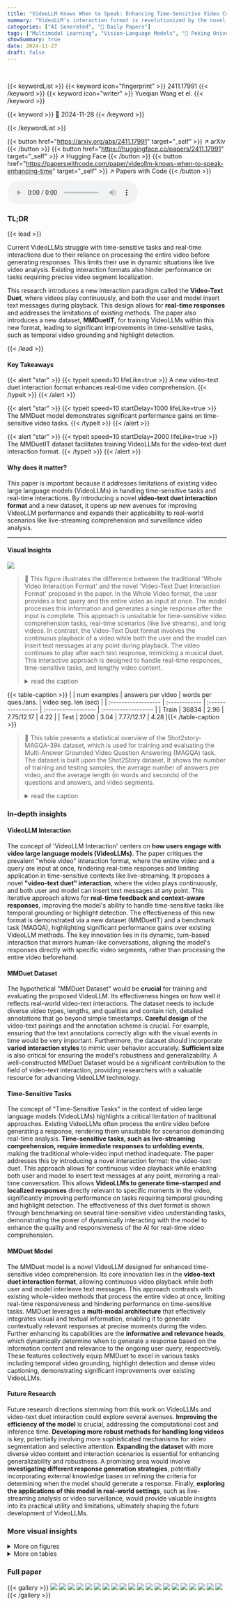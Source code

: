 ```yaml
---
title: "VideoLLM Knows When to Speak: Enhancing Time-Sensitive Video Comprehension with Video-Text Duet Interaction Format"
summary: "VideoLLM's interaction format is revolutionized by the novel Video-Text Duet, enabling real-time, time-sensitive video comprehension with significantly improved performance."
categories: ["AI Generated", "🤗 Daily Papers"]
tags: ["Multimodal Learning", "Vision-Language Models", "🏢 Peking University",]
showSummary: true
date: 2024-11-27
draft: false
---
```


<br>

{{< keywordList >}}
{{< keyword icon="fingerprint" >}} 2411.17991 {{< /keyword >}}
{{< keyword icon="writer" >}} Yueqian Wang et el. {{< /keyword >}}
 
{{< keyword >}} 🤗 2024-11-28 {{< /keyword >}}
 
{{< /keywordList >}}

{{< button href="https://arxiv.org/abs/2411.17991" target="_self" >}}
↗ arXiv
{{< /button >}}
{{< button href="https://huggingface.co/papers/2411.17991" target="_self" >}}
↗ Hugging Face
{{< /button >}}
{{< button href="https://paperswithcode.com/paper/videollm-knows-when-to-speak-enhancing-time" target="_self" >}}
↗ Papers with Code
{{< /button >}}



<audio controls>
    <source src="https://ai-paper-reviewer.com/2411.17991/podcast.wav" type="audio/wav">
    Your browser does not support the audio element.
</audio>


### TL;DR


{{< lead >}}

Current VideoLLMs struggle with time-sensitive tasks and real-time interactions due to their reliance on processing the entire video before generating responses. This limits their use in dynamic situations like live video analysis.  Existing interaction formats also hinder performance on tasks requiring precise video segment localization. 

This research introduces a new interaction paradigm called the **Video-Text Duet**, where videos play continuously, and both the user and model insert text messages during playback. This design allows for **real-time responses** and addresses the limitations of existing methods. The paper also introduces a new dataset, **MMDuetIT**, for training VideoLLMs within this new format, leading to significant improvements in time-sensitive tasks, such as temporal video grounding and highlight detection.

{{< /lead >}}


#### Key Takeaways

{{< alert "star" >}}
{{< typeit speed=10 lifeLike=true >}} A new video-text duet interaction format enhances real-time video comprehension. {{< /typeit >}}
{{< /alert >}}

{{< alert "star" >}}
{{< typeit speed=10 startDelay=1000 lifeLike=true >}} The MMDuet model demonstrates significant performance gains on time-sensitive video tasks. {{< /typeit >}}
{{< /alert >}}

{{< alert "star" >}}
{{< typeit speed=10 startDelay=2000 lifeLike=true >}} The MMDuetIT dataset facilitates training VideoLLMs for the video-text duet interaction format. {{< /typeit >}}
{{< /alert >}}

#### Why does it matter?
This paper is important because it addresses limitations of existing video large language models (VideoLLMs) in handling time-sensitive tasks and real-time interactions.  By introducing a novel **video-text duet interaction format** and a new dataset, it opens up new avenues for improving VideoLLM performance and expands their applicability to real-world scenarios like live-streaming comprehension and surveillance video analysis.

------
#### Visual Insights



![](https://arxiv.org/html/2411.17991/x1.png)

> 🔼 This figure illustrates the difference between the traditional 'Whole Video Interaction Format' and the novel 'Video-Text Duet Interaction Format' proposed in the paper.  In the Whole Video format, the user provides a text query and the entire video as input at once. The model processes this information and generates a single response after the input is complete.  This approach is unsuitable for time-sensitive video comprehension tasks, real-time scenarios (like live streams), and long videos. In contrast, the Video-Text Duet format involves the continuous playback of a video while both the user and the model can insert text messages at any point during playback. The video continues to play after each text response, mimicking a musical duet.  This interactive approach is designed to handle real-time responses, time-sensitive tasks, and lengthy video content.
> <details>
> <summary>read the caption</summary>
> Figure 1: An example of the common Whole Video Interaction Format and our Video-Text Duet Interaction Format.
> </details>





{{< table-caption >}}
|                     | num examples | answers per video | words per ques./ans. | video seg. len (sec) |
| :------------------ | :------------ | :----------------- | :------------------ | :------------------ |
| Train                | 36834         | 2.96               | 7.75/12.17           | 4.22                 |
| Test                 | 2000          | 3.04               | 7.77/12.17           | 4.28                 |{{< /table-caption >}}

> 🔼 This table presents a statistical overview of the Shot2story-MAGQA-39k dataset, which is used for training and evaluating the Multi-Answer Grounded Video Question Answering (MAGQA) task.  The dataset is built upon the Shot2Story dataset. It shows the number of training and testing samples, the average number of answers per video, and the average length (in words and seconds) of the questions and answers, and video segments.
> <details>
> <summary>read the caption</summary>
> Table 1: Dataset statistics of Shot2story-MAGQA-39k.
> </details>





### In-depth insights


#### VideoLLM Interaction
The concept of 'VideoLLM Interaction' centers on **how users engage with video large language models (VideoLLMs)**.  The paper critiques the prevalent "whole video" interaction format, where the entire video and a query are input at once, hindering real-time responses and limiting application in time-sensitive contexts like live-streaming.  It proposes a novel **"video-text duet" interaction**, where the video plays continuously, and both user and model can insert text messages at any point. This iterative approach allows for **real-time feedback and context-aware responses**, improving the model's ability to handle time-sensitive tasks like temporal grounding or highlight detection. The effectiveness of this new format is demonstrated via a new dataset (MMDuetIT) and a benchmark task (MAGQA), highlighting significant performance gains over existing VideoLLM methods. The key innovation lies in its dynamic, turn-based interaction that mirrors human-like conversations, aligning the model's responses directly with specific video segments, rather than processing the entire video beforehand.

#### MMDuet Dataset
The hypothetical "MMDuet Dataset" would be **crucial** for training and evaluating the proposed VideoLLM.  Its effectiveness hinges on how well it reflects real-world video-text interactions.  The dataset needs to include diverse video types, lengths, and qualities and contain rich, detailed annotations that go beyond simple timestamps.  **Careful design** of the video-text pairings and the annotation scheme is crucial.  For example, ensuring that the text annotations correctly align with the visual events in time would be very important.   Furthermore, the dataset should incorporate **varied interaction styles** to mimic user behavior accurately.  **Sufficient size** is also critical for ensuring the model's robustness and generalizability.  A well-constructed MMDuet Dataset would be a significant contribution to the field of video-text interaction, providing researchers with a valuable resource for advancing VideoLLM technology.

#### Time-Sensitive Tasks
The concept of "Time-Sensitive Tasks" in the context of video large language models (VideoLLMs) highlights a critical limitation of traditional approaches.  Existing VideoLLMs often process the entire video before generating a response, rendering them unsuitable for scenarios demanding real-time analysis. **Time-sensitive tasks, such as live-streaming comprehension, require immediate responses to unfolding events**, making the traditional whole-video input method inadequate.  The paper addresses this by introducing a novel interaction format: the video-text duet. This approach allows for continuous video playback while enabling both user and model to insert text messages at any point, mirroring a real-time conversation.  This allows **VideoLLMs to generate time-stamped and localized responses** directly relevant to specific moments in the video, significantly improving performance on tasks requiring temporal grounding and highlight detection.  The effectiveness of this duet format is shown through benchmarking on several time-sensitive video understanding tasks, demonstrating the power of dynamically interacting with the model to enhance the quality and responsiveness of the AI for real-time video comprehension.

#### MMDuet Model
The MMDuet model is a novel VideoLLM designed for enhanced time-sensitive video comprehension.  Its core innovation lies in the **video-text duet interaction format**, allowing continuous video playback while both user and model interleave text messages. This approach contrasts with existing whole-video methods that process the entire video at once, limiting real-time responsiveness and hindering performance on time-sensitive tasks.  MMDuet leverages a **multi-modal architecture** that effectively integrates visual and textual information, enabling it to generate contextually relevant responses at precise moments during the video.  Further enhancing its capabilities are the **informative and relevance heads**, which dynamically determine when to generate a response based on the information content and relevance to the ongoing user query, respectively.  These features collectively equip MMDuet to excel in various tasks including temporal video grounding, highlight detection and dense video captioning, demonstrating significant improvements over existing VideoLLMs.

#### Future Research
Future research directions stemming from this work on VideoLLMs and video-text duet interaction could explore several avenues.  **Improving the efficiency of the model** is crucial, addressing the computational cost and inference time.  **Developing more robust methods for handling long videos** is key, potentially involving more sophisticated mechanisms for video segmentation and selective attention.  **Expanding the dataset** with more diverse video content and interaction scenarios is essential for enhancing generalizability and robustness.  A promising area would involve **investigating different response generation strategies**, potentially incorporating external knowledge bases or refining the criteria for determining when the model should generate a response.  Finally, **exploring the applications of this model in real-world settings**, such as live-streaming analysis or video surveillance, would provide valuable insights into its practical utility and limitations, ultimately shaping the future development of VideoLLMs.


### More visual insights

<details>
<summary>More on figures
</summary>


![](https://arxiv.org/html/2411.17991/x2.png)

> 🔼 This figure demonstrates how the annotation of a video segment is converted to the video-text duet interaction format used in the MMDuetIT dataset.  The original video segment has timestamps at the start, middle (50%), and end.  The caption/response is inserted at a random time between 50% and 75% of the segment duration.  Informative head labels are also generated to indicate whether each frame contains new information (1) or not (0) relative to the caption.  Specifically, frames from 50% to the insertion point are labeled '1', while all other frames are labeled '0'. This process ensures the model learns to respond at appropriate moments based on the temporal flow of information.
> <details>
> <summary>read the caption</summary>
> Figure 2: Example of reformatting the annotation of a video segment to video-text duet interaction format in MMDuetIT. Information from the original annotation is emphasized with underlines.
> </details>



![](https://arxiv.org/html/2411.17991/x3.png)

> 🔼 This figure shows the distribution of data samples across different tasks within the MMDuetIT dataset.  It visually represents the number of samples used for each task, namely dense captioning, multi-answer grounded video question answering, and temporal video grounding, along with their respective sub-datasets.
> <details>
> <summary>read the caption</summary>
> Figure 3: Data Distribution of MMDuetIT.
> </details>



![](https://arxiv.org/html/2411.17991/x6.png)

> 🔼 This figure shows the impact of the smoothing window size (w) on the performance of temporal video grounding and highlight detection tasks.  Different values of w were tested, each representing the number of preceding and following frames considered when calculating a smoothed relevance score. The results illustrate how varying w affects the model's ability to accurately localize relevant video segments for these two tasks. It demonstrates the sensitivity of the performance to the choice of w and potentially indicates an optimal range for achieving best results.
> <details>
> <summary>read the caption</summary>
> Figure 4: Performance on temporal video grounding and highlight detection with different w𝑤witalic_w.
> </details>



![](https://arxiv.org/html/2411.17991/x7.png)

> 🔼 This figure displays the performance of the model on the dense video captioning task using different threshold values (represented by 's'). It shows how changing the threshold for determining when the model should generate a response affects the overall performance of the task.  The x-axis likely represents different threshold values, while the y-axis likely shows a performance metric, such as CIDEr score or BLEU score, which are commonly used to evaluate the quality of generated captions.  The plot likely compares the model's performance against various baseline methods, allowing a visual assessment of how well the model performs dense captioning under different thresholds.
> <details>
> <summary>read the caption</summary>
> Figure 5: Performance on dense video captioning with different s𝑠sitalic_s.
> </details>



![](https://arxiv.org/html/2411.17991/x8.png)

> 🔼 This figure showcases a comparison of dense video captioning results across three different models: MMDuet, LLaVA-OV-TC, and LLaVA-OV-VT.  It visually demonstrates the different approaches each model takes to captioning a cooking video, highlighting differences in the granularity, timing, and overall accuracy of the generated captions. The video frames are displayed alongside the corresponding captions generated by each model, allowing for a direct visual comparison of their performance.
> <details>
> <summary>read the caption</summary>
> Figure 6: An example of dense video captioning with MMDuet, LLaVA-OV-TC and LLaVA-OV-VT.
> </details>



![](https://arxiv.org/html/2411.17991/x9.png)

> 🔼 Figure 7 presents a comparative analysis of dense video captioning across three different models: MMDuet, LLaVA-OV-TC, and LLaVA-OV-VT.  It showcases the generated captions for a cooking video, highlighting the differences in the accuracy, detail, and timeliness of the captions produced by each model. The figure visually displays the video frames alongside the corresponding captions, allowing for a direct comparison of the models' performance on this time-sensitive task.  The results show how MMDuet's video-text duet interaction format allows for more precise and detailed descriptions by focusing on smaller video segments, unlike the other two methods.
> <details>
> <summary>read the caption</summary>
> Figure 7: An example of dense video captioning with MMDuet, LLaVA-OV-TC and LLaVA-OV-VT.
> </details>



![](https://arxiv.org/html/2411.17991/x10.png)

> 🔼 This figure shows a comparison of dense video captioning results between three different models: MMDuet, LLaVA-OV-TC, and LLaVA-OV-VT.  The figure displays a sequence of video frames from a cooking video along with the corresponding captions generated by each model. It visually demonstrates the differences in captioning accuracy, detail, and temporal alignment achieved by the three models, highlighting the strengths of MMDuet in generating more comprehensive and temporally precise descriptions.
> <details>
> <summary>read the caption</summary>
> Figure 8: An example of dense video captioning with MMDuet, LLaVA-OV-TC and LLaVA-OV-VT.
> </details>



![](https://arxiv.org/html/2411.17991/x11.png)

> 🔼 Figure 9 presents a comparative analysis of three different video question-answering models: MMDuet, LLaVA-OV-TC, and LLaVA-OV-VT.  A video depicting a man driving a car with a child is used as input. The models are tasked with answering the question: 'What are the people doing in the car?'  The figure showcases the differences in the models' capabilities regarding the generation of multiple, temporally grounded answers in response to a single question.  MMDuet shows its ability to provide multiple answers accurately placed relative to the video timeline, highlighting its effectiveness in the multi-answer grounded video question answering task.
> <details>
> <summary>read the caption</summary>
> Figure 9: An example of multi-answer grounded video question answering with MMDuet, LLaVA-OV-TC and LLaVA-OV-VT.
> </details>



![](https://arxiv.org/html/2411.17991/x12.png)

> 🔼 This figure showcases a qualitative comparison of three different video-language models: MMDuet, LLaVA-OV-TC, and LLaVA-OV-VT, on a multi-answer grounded video question answering task.  A video clip is shown with timestamps indicating when each model generates an answer.  The question posed is: 'What happens to the rabbit and the duck?' Each model’s responses are listed below the video.  The responses highlight the differences in the models' abilities to provide temporally grounded answers accurately and completely, and the varying degrees to which they can handle complex events. The comparison demonstrates that MMDuet excels in providing more temporally specific and detailed answers.
> <details>
> <summary>read the caption</summary>
> Figure 10: An example of multi-answer grounded video question answering with MMDuet, LLaVA-OV-TC and LLaVA-OV-VT.
> </details>



</details>




<details>
<summary>More on tables
</summary>


{{< table-caption >}}
| Method | QVHighlights mAP/HIT@1 | Charades-STA R@0.5/0.7 |
|---|---|---|
| TimeChat | 14.5/23.9 | 32.2/13.4 |
| VTimeLLM | - | 31.2/11.4 |
| HawkEye | - | 31.4/14.5 |
| VTG-LLM | 16.5/33.5 | 33.8/15.7 |
| LLaVA-OV-TC | 17.6/32.9 | 33.1/12.4 |
| LLaVA-OV-VT | 19.0/40.0 | 36.5/12.3 |
| MMDuet (Ours) | **31.3/49.6** | **42.4/18.0** |{{< /table-caption >}}
> 🔼 This table presents a comparison of the zero-shot performance of different video large language models (VideoLLMs) on two time-sensitive video tasks: highlight detection and temporal video grounding.  It shows the performance metrics (mAP and HIT@1 for highlight detection, R@0.5 and R@0.7 for temporal video grounding) achieved by each model.  The models include several baselines (TimeChat, VTimeLLM, HawkEye, and VTG-LLM) and two controlled experiments (LLaVA-OV-TC and LLaVA-OV-VT) using the same initialization model and training data but different interaction formats, as well as the proposed model, MMDuet.  The table highlights the superior performance of MMDuet, which demonstrates significant improvements in both tasks.
> <details>
> <summary>read the caption</summary>
> Table 2: Zero-shot performance on highlight detection and temporal video grounding.
> </details>

{{< table-caption >}}
| Dataset | SODAc/CIDEr/F1 |
|---|---| 
| YouCook2 |  |
| TimeChat | 1.2/3.4/12.6 |
| VTG-LLM | 1.5/5.0/17.5 |
| LLaVA-OV-TC | 1.9/3.3/**21.8** |
| LLaVA-OV-VT | 2.5/6.7/14.0 |
| MMDuet (Ours) | 2.4/5.7/19.2 |
| + rm. prev. resp. | **2.9/8.8**/21.7 |{{< /table-caption >}}
> 🔼 This table presents the results of a zero-shot evaluation on the dense video captioning task. It compares the performance of the proposed MMDuet model against several baseline models, including TimeChat, VTimeLLM, LLaVA-OV-TC, and LLaVA-OV-VT.  The performance is measured using three metrics: SODAC, CIDEr, and F1 score.  These metrics assess different aspects of the generated captions, reflecting the model's ability to accurately describe the video content and its temporal structure.
> <details>
> <summary>read the caption</summary>
> Table 3: Zero-shot performance on dense video captioning.
> </details>

{{< table-caption >}}
| Model | Real-Time? | In-Span Score
LLaMA/GPT | # turns (w/o./ w/. dedup) | time per
example |
|---|---|---|---|---|
| *Baselines* |  |  |  |  |
| LLaVA-OV-TC | 2718 | 2.92/2.79 | 3.4/1.9 | **0.76** |
| LLaVA-OV-VT | 2718 | 2.94/2.78 | 5.4/2.2 | 1.00 |
| *MMDuet (Ours)* |  |  |  |  |
| *t*=0.6 | 2714 | 2.46/2.33 | 13.7/4.0 | 1.80 |
| *t*=0.5 | 2714 | 2.77/2.61 | 18.4/5.3 | 2.23 |
| *t*=0.4 | 2714 | 3.00/2.81 | 23.0/6.6 | 2.59 |
| *t*=0.3 | 2714 | **3.13/2.93** | 27.0/7.6 | 2.73 |{{< /table-caption >}}
> 🔼 This table presents the results of the Multi-Answer Grounded Video Question Answering (MAGQA) task on the Shot2Story-MAGQA-39k test set.  The 'rm. ass. turns' method, which removes previously generated assistant turns from the context, was employed. The 'In-Span Score' metric is used to evaluate the model's performance, considering both the accuracy of the text response and the timeliness of the answer relative to the video's content.  The time taken for each example is reported, normalized to the time taken by the LLaVA-OV-VT baseline model (set to 1).  Other models' times are represented as multiples of the baseline time.
> <details>
> <summary>read the caption</summary>
> Table 4: Results on the test set of Shot2Story-MAGQA-39k with the rm. ass. turns method used. For the “time per example” column, the time used by “LLaVA-OV-VT” is set to 1, and the times for other rows are set as multiples of the time used by “LLaVA-OV-VT”.
> </details>

{{< table-caption >}}
| Model | YouCook2 |
|---|---| 
| MMDuet | 2.9/8.8/21.7 |
| w/o rand. resp. pos. | 2.1/7.3/19.0 |
| w/o multi informative | 2.9/8.0/16.5 |{{< /table-caption >}}
> 🔼 This ablation study analyzes the impact of different training methodologies on the performance of the MMDuet model, specifically focusing on the YouCook2 dense video captioning task. It investigates the effects of removing previous responses during training, disabling the random response position selection, and disabling the multi-informative labeling strategy.  The results quantify the contribution of each training method to the model's overall performance.
> <details>
> <summary>read the caption</summary>
> Table 5: Ablation study on training methods.
> </details>

{{< table-caption >}}
| Hyper-parameter | value |
|---|---| 
| `batch_size` | 1 |
| `gradient_acc_steps` | 8 |
| `learning_rate` | 2e-5 |
| `warmup_ratio` | 0.05 |
| `lora_r` | 16 |
| `lora_alpha` | 32 |
| `attn_implementation` | sdpa |{{< /table-caption >}}
> 🔼 This table lists the hyperparameters used during the training of the MMDuet model.  It shows the values assigned to each hyperparameter, including batch size, gradient accumulation steps, learning rate, warmup ratio, LoRA rank, LoRA alpha, attention implementation, and the number of epochs.
> <details>
> <summary>read the caption</summary>
> Table 6: Hyper-parameters used for training MMDuet.
> </details>

{{< table-caption >}}
| Task | Description |
|---|---| 
| Dense Video Captioning | <https://arxiv.org/html/2411.17991/system.png>system<br> A multimodal AI assistant is helping users with some activities. Below is their conversation, interleaved with the list of video frames received by the assistant. <https://arxiv.org/html/2411.17991/user.png>user<br>(A Dense Video Captioning Query)<br> <https://arxiv.org/html/2411.17991/stream.png>stream<br><frame><frame><frame> … <https://arxiv.org/html/2411.17991/assistant.png>assistant<br>A person pulls a knife from a black bag.<br><https://arxiv.org/html/2411.17991/stream.png>stream<br><frame><frame><frame> … <https://arxiv.org/html/2411.17991/assistant.png>assistant<br>A man in a hat and red clothes speaks with a dagger, and a tree behind him.<br><https://arxiv.org/html/2411.17991/stream.png>stream<br><frame><frame><frame> … (More stream and assistant turns) |
| MAGQA | <https://arxiv.org/html/2411.17991/system.png>system<br>A multimodal AI assistant is helping users with some activities. Below is their conversation, interleaved with the list of video frames received by the assistant. <https://arxiv.org/html/2411.17991/stream.png>stream<br><frame><frame><frame> … <https://arxiv.org/html/2411.17991/user.png>user<br>What happens during the basketball game?<br><https://arxiv.org/html/2411.17991/stream.png>stream<br><frame><frame><frame> … <https://arxiv.org/html/2411.17991/assistant.png>assistant<br>Several players in white jerseys are celebrating by high-fiving each other.<br><https://arxiv.org/html/2411.17991/stream.png>stream<br><frame><frame><frame> … (More stream and assistant turns) |
| Temporal Video Grounding | <https://arxiv.org/html/2411.17991/system.png>system<br>A multimodal AI assistant is helping users with some activities. Below is their conversation, interleaved with the list of video frames received by the assistant. <https://arxiv.org/html/2411.17991/user.png>user<br>(A Temporal Video Grounding Query)<br><https://arxiv.org/html/2411.17991/stream.png>stream<br><frame><frame><frame> … |{{< /table-caption >}}
> 🔼 This table showcases example inputs for three different tasks used in training and evaluating the MMDuet model: dense video captioning, multi-answer grounded video question answering (MAGQA), and temporal video grounding.  Each task example shows the system prompt, user input, video frame sequence, and model's response, illustrating the video-text duet interaction format.
> <details>
> <summary>read the caption</summary>
> Table 7: Input examples of different tasks during the training and evaluation phase of MMDuet.
> </details>

</details>




### Full paper

{{< gallery >}}
<img src="https://ai-paper-reviewer.com/2411.17991/1.png" class="grid-w50 md:grid-w33 xl:grid-w25" />
<img src="https://ai-paper-reviewer.com/2411.17991/2.png" class="grid-w50 md:grid-w33 xl:grid-w25" />
<img src="https://ai-paper-reviewer.com/2411.17991/3.png" class="grid-w50 md:grid-w33 xl:grid-w25" />
<img src="https://ai-paper-reviewer.com/2411.17991/4.png" class="grid-w50 md:grid-w33 xl:grid-w25" />
<img src="https://ai-paper-reviewer.com/2411.17991/5.png" class="grid-w50 md:grid-w33 xl:grid-w25" />
<img src="https://ai-paper-reviewer.com/2411.17991/6.png" class="grid-w50 md:grid-w33 xl:grid-w25" />
<img src="https://ai-paper-reviewer.com/2411.17991/7.png" class="grid-w50 md:grid-w33 xl:grid-w25" />
<img src="https://ai-paper-reviewer.com/2411.17991/8.png" class="grid-w50 md:grid-w33 xl:grid-w25" />
<img src="https://ai-paper-reviewer.com/2411.17991/9.png" class="grid-w50 md:grid-w33 xl:grid-w25" />
<img src="https://ai-paper-reviewer.com/2411.17991/10.png" class="grid-w50 md:grid-w33 xl:grid-w25" />
<img src="https://ai-paper-reviewer.com/2411.17991/11.png" class="grid-w50 md:grid-w33 xl:grid-w25" />
<img src="https://ai-paper-reviewer.com/2411.17991/12.png" class="grid-w50 md:grid-w33 xl:grid-w25" />
<img src="https://ai-paper-reviewer.com/2411.17991/13.png" class="grid-w50 md:grid-w33 xl:grid-w25" />
<img src="https://ai-paper-reviewer.com/2411.17991/14.png" class="grid-w50 md:grid-w33 xl:grid-w25" />
<img src="https://ai-paper-reviewer.com/2411.17991/15.png" class="grid-w50 md:grid-w33 xl:grid-w25" />
<img src="https://ai-paper-reviewer.com/2411.17991/16.png" class="grid-w50 md:grid-w33 xl:grid-w25" />
<img src="https://ai-paper-reviewer.com/2411.17991/17.png" class="grid-w50 md:grid-w33 xl:grid-w25" />
<img src="https://ai-paper-reviewer.com/2411.17991/18.png" class="grid-w50 md:grid-w33 xl:grid-w25" />
<img src="https://ai-paper-reviewer.com/2411.17991/19.png" class="grid-w50 md:grid-w33 xl:grid-w25" />
<img src="https://ai-paper-reviewer.com/2411.17991/20.png" class="grid-w50 md:grid-w33 xl:grid-w25" />
{{< /gallery >}}